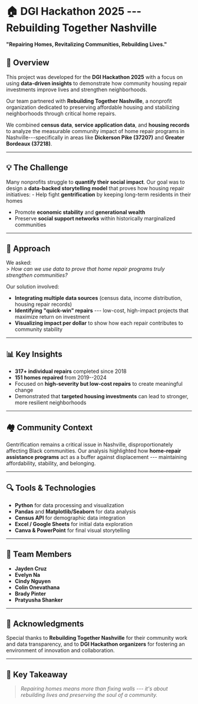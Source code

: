 # 🏠 DGI Hackathon 2025 --- Rebuilding Together Nashville

**"Repairing Homes, Revitalizing Communities, Rebuilding Lives."**

## 📖 Overview

This project was developed for the **DGI Hackathon 2025** with a focus
on using **data-driven insights** to demonstrate how community housing
repair investments improve lives and strengthen neighborhoods.

Our team partnered with **Rebuilding Together Nashville**, a nonprofit
organization dedicated to preserving affordable housing and stabilizing
neighborhoods through critical home repairs.

We combined **census data**, **service application data**, and **housing
records** to analyze the measurable community impact of home repair
programs in Nashville---specifically in areas like **Dickerson Pike
(37207)** and **Greater Bordeaux (37218)**.

------------------------------------------------------------------------

## 💡 The Challenge

Many nonprofits struggle to **quantify their social impact**. Our goal
was to design a **data-backed storytelling model** that proves how
housing repair initiatives: - Help fight **gentrification** by keeping
long-term residents in their homes
- Promote **economic stability** and **generational wealth**
- Preserve **social support networks** within historically marginalized
communities

------------------------------------------------------------------------

## 🧠 Approach

We asked:\
\> *How can we use data to prove that home repair programs truly
strengthen communities?*

Our solution involved:
- **Integrating multiple data sources** (census data, income
distribution, housing repair records)
- **Identifying "quick-win" repairs** --- low-cost, high-impact projects
that maximize return on investment
- **Visualizing impact per dollar** to show how each repair contributes
to community stability

------------------------------------------------------------------------

## 📊 Key Insights

-   **317+ individual repairs** completed since 2018
-   **151 homes repaired** from 2019--2024
-   Focused on **high-severity but low-cost repairs** to create
    meaningful change
-   Demonstrated that **targeted housing investments** can lead to
    stronger, more resilient neighborhoods

------------------------------------------------------------------------

## 🏘️ Community Context

Gentrification remains a critical issue in Nashville, disproportionately
affecting Black communities.
Our analysis highlighted how **home-repair assistance programs** act as
a buffer against displacement --- maintaining affordability, stability,
and belonging.

------------------------------------------------------------------------

## 🔍 Tools & Technologies

-   **Python** for data processing and visualization
-   **Pandas** and **Matplotlib/Seaborn** for data analysis
-   **Census API** for demographic data integration
-   **Excel / Google Sheets** for initial data exploration
-   **Canva & PowerPoint** for final visual storytelling

------------------------------------------------------------------------

## 👥 Team Members

-   **Jayden Cruz**
-   **Evelyn Na**
-   **Cindy Nguyen**
-   **Colin Onevathana**
-   **Brady Pinter**
-   **Pratyusha Shanker**

------------------------------------------------------------------------

## 💬 Acknowledgments

Special thanks to **Rebuilding Together Nashville** for their community
work and data transparency, and to **DGI Hackathon organizers** for
fostering an environment of innovation and collaboration.

------------------------------------------------------------------------

## 🧩 Key Takeaway

> *Repairing homes means more than fixing walls --- it's about
> rebuilding lives and preserving the soul of a community.*
